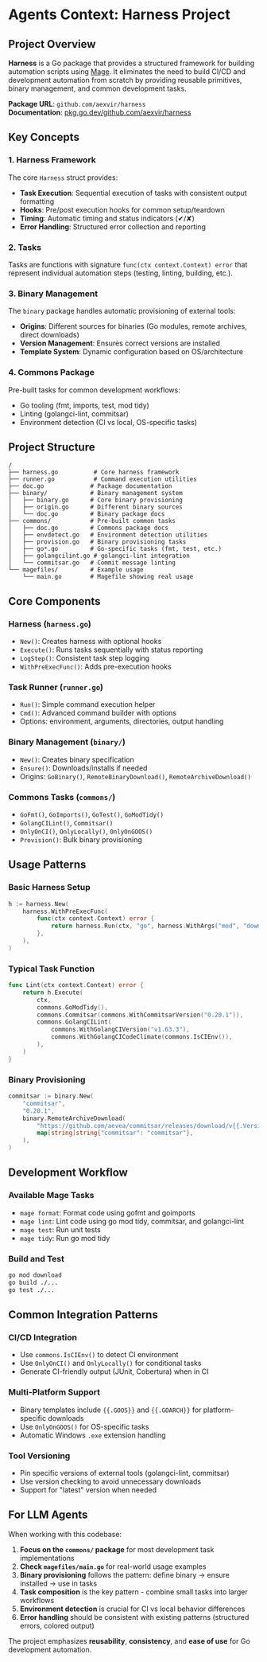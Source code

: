 # Agents Context: Harness Project

## Project Overview

**Harness** is a Go package that provides a structured framework for building automation scripts using [Mage](https://magefile.org/). It eliminates the need to build CI/CD and development automation from scratch by providing reusable primitives, binary management, and common development tasks.

**Package URL**: `github.com/aexvir/harness`  
**Documentation**: [pkg.go.dev/github.com/aexvir/harness](https://pkg.go.dev/github.com/aexvir/harness)

## Key Concepts

### 1. Harness Framework
The core `Harness` struct provides:
- **Task Execution**: Sequential execution of tasks with consistent output formatting
- **Hooks**: Pre/post execution hooks for common setup/teardown
- **Timing**: Automatic timing and status indicators (✔/✘)
- **Error Handling**: Structured error collection and reporting

### 2. Tasks
Tasks are functions with signature `func(ctx context.Context) error` that represent individual automation steps (testing, linting, building, etc.).

### 3. Binary Management
The `binary` package handles automatic provisioning of external tools:
- **Origins**: Different sources for binaries (Go modules, remote archives, direct downloads)
- **Version Management**: Ensures correct versions are installed
- **Template System**: Dynamic configuration based on OS/architecture

### 4. Commons Package
Pre-built tasks for common development workflows:
- Go tooling (fmt, imports, test, mod tidy)
- Linting (golangci-lint, commitsar)
- Environment detection (CI vs local, OS-specific tasks)

## Project Structure

```
/
├── harness.go          # Core harness framework
├── runner.go           # Command execution utilities
├── doc.go             # Package documentation
├── binary/            # Binary management system
│   ├── binary.go      # Core binary provisioning
│   ├── origin.go      # Different binary sources
│   └── doc.go         # Binary package docs
├── commons/           # Pre-built common tasks
│   ├── doc.go         # Commons package docs
│   ├── envdetect.go   # Environment detection utilities
│   ├── provision.go   # Binary provisioning tasks
│   ├── go*.go         # Go-specific tasks (fmt, test, etc.)
│   ├── golangcilint.go # golangci-lint integration
│   └── commitsar.go   # Commit message linting
└── magefiles/         # Example usage
    └── main.go        # Magefile showing real usage
```

## Core Components

### Harness (`harness.go`)
- `New()`: Creates harness with optional hooks
- `Execute()`: Runs tasks sequentially with status reporting
- `LogStep()`: Consistent task step logging
- `WithPreExecFunc()`: Adds pre-execution hooks

### Task Runner (`runner.go`) 
- `Run()`: Simple command execution helper
- `Cmd()`: Advanced command builder with options
- Options: environment, arguments, directories, output handling

### Binary Management (`binary/`)
- `New()`: Creates binary specification
- `Ensure()`: Downloads/installs if needed
- Origins: `GoBinary()`, `RemoteBinaryDownload()`, `RemoteArchiveDownload()`

### Commons Tasks (`commons/`)
- `GoFmt()`, `GoImports()`, `GoTest()`, `GoModTidy()`
- `GolangCILint()`, `Commitsar()`
- `OnlyOnCI()`, `OnlyLocally()`, `OnlyOnGOOS()`
- `Provision()`: Bulk binary provisioning

## Usage Patterns

### Basic Harness Setup
```go
h := harness.New(
    harness.WithPreExecFunc(
        func(ctx context.Context) error {
            return harness.Run(ctx, "go", harness.WithArgs("mod", "download"))
        },
    ),
)
```

### Typical Task Function
```go
func Lint(ctx context.Context) error {
    return h.Execute(
        ctx,
        commons.GoModTidy(),
        commons.Commitsar(commons.WithCommitsarVersion("0.20.1")),
        commons.GolangCILint(
            commons.WithGolangCIVersion("v1.63.3"),
            commons.WithGolangCICodeClimate(commons.IsCIEnv()),
        ),
    )
}
```

### Binary Provisioning
```go
commitsar := binary.New(
    "commitsar",
    "0.20.1", 
    binary.RemoteArchiveDownload(
        "https://github.com/aevea/commitsar/releases/download/v{{.Version}}/commitsar_{{.Version}}_{{.GOOS}}_{{.GOARCH}}.tar.gz",
        map[string]string{"commitsar": "commitsar"},
    ),
)
```

## Development Workflow

### Available Mage Tasks
- `mage format`: Format code using gofmt and goimports
- `mage lint`: Lint code using go mod tidy, commitsar, and golangci-lint  
- `mage test`: Run unit tests
- `mage tidy`: Run go mod tidy

### Build and Test
```bash
go mod download
go build ./...
go test ./...
```

## Common Integration Patterns

### CI/CD Integration
- Use `commons.IsCIEnv()` to detect CI environment
- Use `OnlyOnCI()` and `OnlyLocally()` for conditional tasks
- Generate CI-friendly output (JUnit, Cobertura) when in CI

### Multi-Platform Support
- Binary templates include `{{.GOOS}}` and `{{.GOARCH}}` for platform-specific downloads
- Use `OnlyOnGOOS()` for OS-specific tasks
- Automatic Windows `.exe` extension handling

### Tool Versioning
- Pin specific versions of external tools (golangci-lint, commitsar)
- Use version checking to avoid unnecessary downloads
- Support for "latest" version when needed

## For LLM Agents

When working with this codebase:

1. **Focus on the `commons/` package** for most development task implementations
2. **Check `magefiles/main.go`** for real-world usage examples
3. **Binary provisioning** follows the pattern: define binary → ensure installed → use in tasks
4. **Task composition** is the key pattern - combine small tasks into larger workflows
5. **Environment detection** is crucial for CI vs local behavior differences
6. **Error handling** should be consistent with existing patterns (structured errors, colored output)

The project emphasizes **reusability**, **consistency**, and **ease of use** for Go development automation.